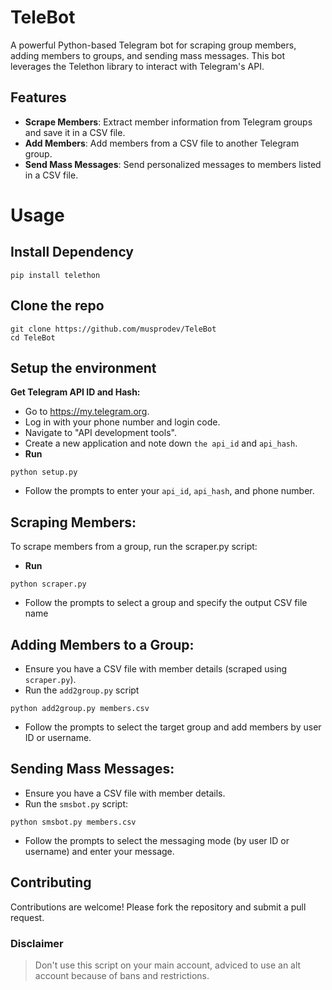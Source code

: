 # TeleBot
A powerful Python-based Telegram bot for scraping group members, adding members to groups, and sending mass messages. This bot leverages the Telethon library to interact with Telegram's API.

## Features
- **Scrape Members**: Extract member information from Telegram groups and save it in a CSV file.
- **Add Members**: Add members from a CSV file to another Telegram group.
- **Send Mass Messages**: Send personalized messages to members listed in a CSV file.

# Usage

## Install Dependency
```
pip install telethon
```
## Clone the repo
```
git clone https://github.com/musprodev/TeleBot
cd TeleBot
```
## Setup the environment

**Get Telegram API ID and Hash:**

- Go to https://my.telegram.org.
- Log in with your phone number and login code.
- Navigate to "API development tools".
- Create a new application and note down `the api_id` and `api_hash`.
- **Run** 
```
python setup.py
``` 
- Follow the prompts to enter your `api_id`, `api_hash`, and phone number.

## Scraping Members:
To scrape members from a group, run the scraper.py script:
- **Run**
```
python scraper.py
```
- Follow the prompts to select a group and specify the output CSV file name

## Adding Members to a Group:
- Ensure you have a CSV file with member details (scraped using `scraper.py`).
- Run the `add2group.py` script
```
python add2group.py members.csv
```
- Follow the prompts to select the target group and add members by user ID or username.

## Sending Mass Messages:
- Ensure you have a CSV file with member details.
- Run the `smsbot.py` script:
```
python smsbot.py members.csv
```
- Follow the prompts to select the messaging mode (by user ID or username) and enter your message.

## Contributing
Contributions are welcome! Please fork the repository and submit a pull request.

### Disclaimer
> Don't use this script on your main account, adviced to use an alt account because of bans and restrictions.
